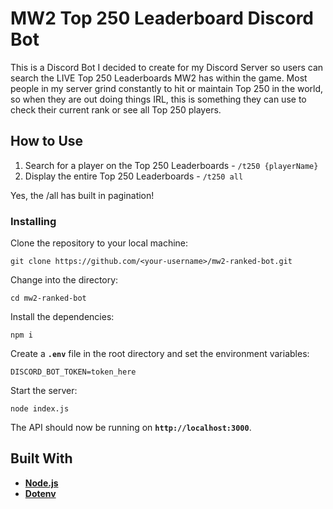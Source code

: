 # **MW2 Top 250 Leaderboard Discord Bot**

This is a Discord Bot I decided to create for my Discord Server so users can search the LIVE Top 250 Leaderboards MW2 has within the game. Most people in my server grind constantly to hit or maintain Top 250 in the world, so when they are out doing things IRL, this is something they can use to check their current rank or see all Top 250 players.

## **How to Use**

1. Search for a player on the Top 250 Leaderboards - `/t250 {playerName}`
2. Display the entire Top 250 Leaderboards - `/t250 all`

Yes, the /all has built in pagination!

### **Installing**

Clone the repository to your local machine:

```
git clone https://github.com/<your-username>/mw2-ranked-bot.git
```

Change into the directory:

```
cd mw2-ranked-bot
```

Install the dependencies:

```
npm i
```

Create a **`.env`** file in the root directory and set the environment variables:

```
DISCORD_BOT_TOKEN=token_here
```

Start the server:

```
node index.js
```

The API should now be running on **`http://localhost:3000`**.

## **Built With**

- **[Node.js](https://nodejs.org/)**
- **[Dotenv](https://github.com/motdotla/dotenv)**